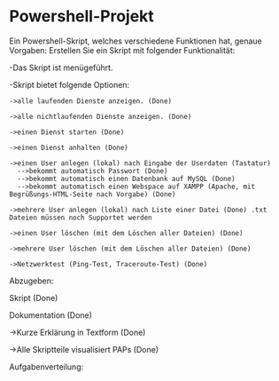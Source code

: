 # Powershell-Projekt
Ein Powershell-Skript, welches verschiedene Funktionen hat, genaue Vorgaben:
Erstellen Sie ein Skript mit folgender Funktionalität:

  -Das Skript ist menügeführt.
  
  -Skript bietet folgende Optionen:
  
    ->alle laufenden Dienste anzeigen. (Done)
    
    ->alle nichtlaufenden Dienste anzeigen. (Done)
    
    ->einen Dienst starten (Done)
    
    ->einen Dienst anhalten (Done)
    
    ->einen User anlegen (lokal) nach Eingabe der Userdaten (Tastatur)
      -->bekommt automatisch Passwort (Done)
      -->bekommt automatisch einen Datenbank auf MySQL (Done)
      -->bekommt automatisch einen Webspace auf XAMPP (Apache, mit Begrüßungs-HTML-Seite nach Vorgabe) (Done)
      
    ->mehrere User anlegen (lokal) nach Liste einer Datei (Done) .txt Dateien müssen noch Supportet werden
    
    ->einen User löschen (mit dem Löschen aller Dateien) (Done)
    
    ->mehrere User löschen (mit dem Löschen aller Dateien) (Done)
    
    ->Netzwerktest (Ping-Test, Traceroute-Test) (Done)
    
Abzugeben:

Skript (Done)

Dokumentation (Done)

  ->Kurze Erklärung in Textform (Done)

  ->Alle Skriptteile visualisiert PAPs (Done)

Aufgabenverteilung:

